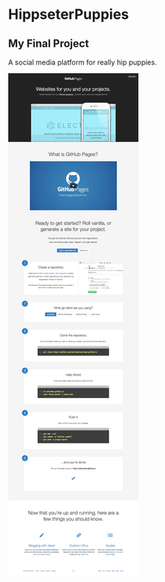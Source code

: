 # HippseterPuppies
## My Final Project

A social media platform for really hip puppies.

![Home Page](images/homepage.png)
